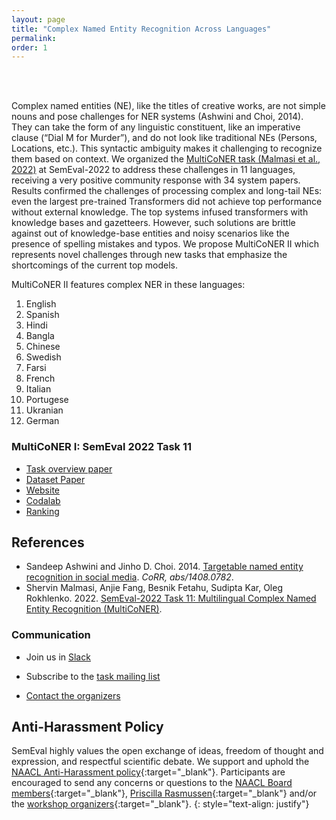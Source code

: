```yaml
---
layout: page
title: "Complex Named Entity Recognition Across Languages"
permalink: 
order: 1
---
```

<br/><br/>

Complex  named  entities  (NE),  like  the  titles  of creative works, are not simple nouns and pose challenges for NER systems (Ashwini and Choi, 2014). They can take the form of any linguistic constituent, like  an  imperative  clause  (“Dial M for Murder”), and do not look like traditional NEs (Persons, Locations, etc.).  This syntactic ambiguity makes it challenging to recognize them based on context. We organized the <a href="https://aclanthology.org/2022.semeval-1.196.pdf" target="_blank">MultiCoNER task (Malmasi et al., 2022)</a> at SemEval-2022 to address these challenges in 11 languages, receiving a very positive community response with 34 system papers. Results confirmed the challenges of processing complex and long-tail NEs: even the largest pre-trained Transformers did not achieve top performance without external knowledge. The top systems infused transformers with knowledge bases and gazetteers. However, such solutions are brittle against out of knowledge-base entities and noisy scenarios like the presence of spelling mistakes and typos. We  propose MultiCoNER II which  represents novel challenges through new tasks that emphasize the shortcomings of the current top models. 

MultiCoNER II features complex NER in these languages:

<ol>
<li> English </li>
<li> Spanish </li>
<li> Hindi </li>
<li> Bangla </li>
<li> Chinese </li>
<li> Swedish </li>
<li> Farsi </li>
<li> French </li>
<li> Italian </li>
<li> Portugese </li>
<li> Ukranian </li>
<li> German </li>
</ol>


### MultiCoNER I: SemEval 2022 Task 11
* <a href="https://aclanthology.org/2022.semeval-1.196.pdf" target="_blank">Task overview paper </a>
* <a href="https://assets.amazon.science/1a/b3/e091bdd94d0f9e5d2963e2dd6943/multiconer-a-large-scale-multilingual-dataset-for-complex-named-entity-recognition.pdf" target="_blank"> Dataset Paper</a>
* <a href="https://multiconer.github.io/multiconer_1/" target="_blank">Website</a>
* <a href="https://competitions.codalab.org/competitions/36044" target="_blank">Codalab</a>
* <a href="https://multiconer.github.io/multiconer_1/results" target="_blank">Ranking</a>


## References
* Sandeep Ashwini and Jinho D. Choi. 2014. [Targetable named entity recognition in social media](https://arxiv.org/pdf/1408.0782.pdf). _CoRR, abs/1408.0782_.
* Shervin Malmasi, Anjie Fang, Besnik Fetahu, Sudipta Kar, Oleg Rokhlenko. 2022. [SemEval-2022 Task 11: Multilingual Complex Named Entity Recognition (MultiCoNER)](https://aclanthology.org/2022.semeval-1.196.pdf).

<!--
* Jacob Devlin, Ming-Wei Chang, Kenton Lee, and Kristina Toutanova. 2019. [BERT: pre-training of deep bidirectional transformers for language understanding](https://aclanthology.org/N19-1423.pdf). _In NAACL-HLT (1). Association for Computational Linguistics_.
* Isabelle Augenstein, Leon Derczynski, and Kalina Bontcheva. 2017. [Generalisation in named entity recognition: A quantitative analysis](https://arxiv.org/pdf/1701.02877.pdf). _Computer Speech & Language, 44:61–83_.
* Jackson Luken, Nanjiang Jiang, and Marie-Catherine de Marneffe. 2018. [QED: A fact verification system for the FEVER shared task](https://aclanthology.org/W18-5526.pdf). _In Proceedings of the First Workshop on Fact Extraction and VERification (FEVER), pages 156–160, Brussels, Belgium. Association for Computational Linguistics_.
* Andreas Hanselowski, Hao Zhang, Zile Li, Daniil Sorokin, Benjamin Schiller, Claudia Schulz, and Iryna Gurevych. 2018. [UKP-athene: Multi-sentence textual entailment for claim verification](https://aclanthology.org/W18-5516.pdf). _In Proceedings of the First Workshop on Fact Extraction and VERification (FEVER), pages 103–108, Brussels, Belgium. Association for Computational Linguistics_.
-->



### Communication
* Join us in <a href="https://join.slack.com/t/multiconer/shared_invite/zt-vi3g97cx-MpqTvS07XX22S78nRC2s0Q">Slack</a>

* Subscribe to the [task mailing list](mailto:multiconer-semeval@googlegroups.com)

* [Contact the organizers](mailto:multiconer-semeval-organizers@googlegroups.com)


## Anti-Harassment Policy
SemEval highly values the open exchange of ideas, freedom of thought and expression, and respectful scientific debate. We support and uphold the [NAACL Anti-Harassment policy](http://naacl.org/policies/anti-harassment.html){:target="_blank"}. Participants are encouraged to send any concerns or questions to the [NAACL Board members](http://naacl.org/officers/){:target="_blank"}, [Priscilla Rasmussen](mailto://acl@aclweb.org){:target="_blank"} and/or the [workshop organizers](https://semeval.github.io/SemEval2022/){:target="_blank"}.
{: style="text-align: justify"}




